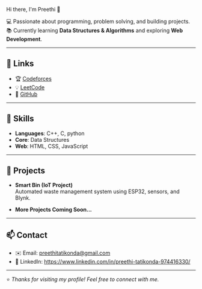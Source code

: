 Hi there, I'm Preethi 👋

💻 Passionate about programming, problem solving, and building projects.  
📚 Currently learning **Data Structures & Algorithms** and exploring **Web Development**.  

---

## 🔗 Links
- 🏆 [Codeforces](https://codeforces.com/profile/PREETHI.T)
- 💡 [LeetCode](https://leetcode.com/u/preethitspv/)
- 🐙 [GitHub](https://github.com/PREETHI-T0511)

---

## 🚀 Skills
- **Languages**: C++, C, python 
- **Core**: Data Structures  
- **Web**: HTML, CSS, JavaScript  

---

## 💼 Projects
- **Smart Bin (IoT Project)**  
  Automated waste management system using ESP32, sensors, and Blynk.  

- **More Projects Coming Soon...**

---

## 📫 Contact
- ✉️ Email: preethitatikonda@gmail.com  
- 💼 LinkedIn: https://www.linkedin.com/in/preethi-tatikonda-974416330/

---

⭐️ *Thanks for visiting my profile! Feel free to connect with me.*
